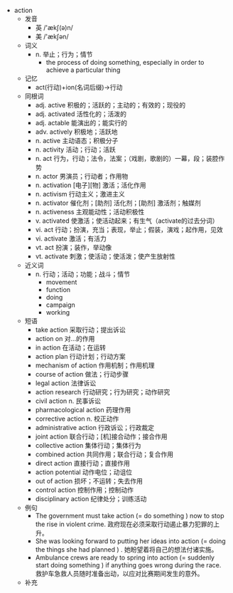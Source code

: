 - action
  - 发音
    - 英 /'ækʃ(ə)n/
    - 美 /'ækʃən/
  - 词义
    - n. 举止；行为；情节
      - the process of doing something, especially in order to achieve a particular thing
  - 记忆
    - act(行动)+ion(名词后缀)→行动
  - 同根词
    - adj. active 积极的；活跃的；主动的；有效的；现役的
    - adj. activated 活性化的；活泼的
    - adj. actable 能演出的；能实行的
    - adv. actively 积极地；活跃地
    - n. active 主动语态；积极分子
    - n. activity 活动；行动；活跃
    - n. act 行为，行动；法令，法案；（戏剧，歌剧的）一幕，段；装腔作势
    - n. actor 男演员；行动者；作用物
    - n. activation [电子][物] 激活；活化作用
    - n. activism 行动主义；激进主义
    - n. activator 催化剂；[助剂] 活化剂；[助剂] 激活剂；触媒剂
    - n. activeness 主观能动性；活动积极性
    - v. activated 使激活；使活动起来；有生气（activate的过去分词）
    - vi. act 行动；扮演，充当；表现，举止；假装，演戏；起作用，见效
    - vi. activate 激活；有活力
    - vt. act 扮演；装作，举动像
    - vt. activate 刺激；使活动；使活泼；使产生放射性
  - 近义词
    - n. 行动；活动；功能；战斗；情节
      - movement
      - function
      - doing
      - campaign
      - working
  - 短语
    - take action 采取行动；提出诉讼
    - action on 对…的作用
    - in action 在活动；在运转
    - action plan 行动计划；行动方案
    - mechanism of action 作用机制；作用机理
    - course of action 做法；行动步骤
    - legal action 法律诉讼
    - action research 行动研究；行为研究；动作研究
    - civil action n. 民事诉讼
    - pharmacological action 药理作用
    - corrective action n. 校正动作
    - administrative action 行政诉讼；行政裁定
    - joint action 联合行动；[机]接合动作；接合作用
    - collective action 集体行动；集体行为
    - combined action 共同作用；联合行动；复合作用
    - direct action 直接行动；直接作用
    - action potential 动作电位；动诅位
    - out of action 损坏；不运转；失去作用
    - control action 控制作用；控制动作
    - disciplinary action 纪律处分；训练活动
  - 例句
    - The government must take action (=  do something  ) now to stop the rise in violent crime. 政府现在必须采取行动遏止暴力犯罪的上升。
    - She was looking forward to putting her ideas into action (=  doing the things she had planned  ) . 她盼望着将自己的想法付诸实施。
    - Ambulance crews are ready to spring into action (=  suddenly start doing something  ) if anything goes wrong during the race. 救护车急救人员随时准备出动，以应对比赛期间发生的意外。
  - 补充